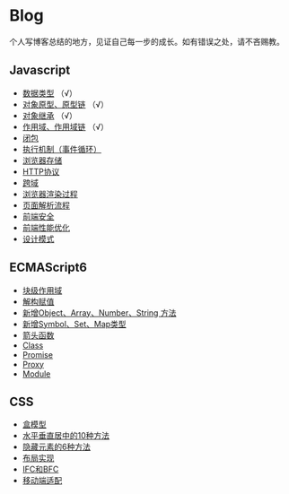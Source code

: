 # Blog
个人写博客总结的地方，见证自己每一步的成长。如有错误之处，请不吝赐教。

## Javascript
- [数据类型](https://github.com/xxicao/Blog/blob/master/JavaScript/数据类型.md) （√）
- [对象原型、原型链](https://github.com/xxicao/Blog/blob/master/JavaScript/对象原型、原型链.md) （√）
- [对象继承](https://github.com/xxicao/Blog/blob/master/JavaScript/对象继承.md) （√）
- [作用域、作用域链](https://github.com/xxicao/Blog/blob/master/JavaScript/作用域、作用域链.md) （√）
- [闭包](https://github.com/xxicao/Blog/blob/master/JavaScript/闭包.md)
- [执行机制（事件循环）](https://github.com/xxicao/Blog/blob/master/JavaScript/执行机制（事件循环）.md)
- [浏览器存储](https://github.com/xxicao/Blog/blob/master/JavaScript/作用域、作用域链.md)
- [HTTP协议](https://github.com/xxicao/Blog/blob/master/JavaScript/HTTP协议.md)
- [跨域](https://github.com/xxicao/Blog/blob/master/JavaScript/跨域.md)
- [浏览器渲染过程](https://github.com/xxicao/Blog/blob/master/JavaScript/浏览器渲染过程.md)
- [页面解析流程](https://github.com/xxicao/Blog/blob/master/JavaScript/页面解析流程.md)
- [前端安全](https://github.com/xxicao/Blog/blob/master/JavaScript/前端安全.md)
- [前端性能优化](https://github.com/xxicao/Blog/blob/master/JavaScript/前端性能优化.md)
- [设计模式](https://github.com/xxicao/Blog/blob/master/JavaScript/设计模式.md)

## ECMAScript6
- [块级作用域](https://github.com/xxicao/Blog/blob/master/ECMAScript6/块级作用域.md)
- [解构赋值](https://github.com/xxicao/Blog/blob/master/ECMAScript6/解构赋值.md)
- [新增Object、Array、Number、String 方法](https://github.com/xxicao/Blog/blob/master/ECMAScript6/新增常用方法.md)
- [新增Symbol、Set、Map类型](https://github.com/xxicao/Blog/blob/master/ECMAScript6/新增数据类型.md)
- [箭头函数](https://github.com/xxicao/Blog/blob/master/ECMAScript6/箭头函数.md)
- [Class](https://github.com/xxicao/Blog/blob/master/ECMAScript6/Class.md)
- [Promise](https://github.com/xxicao/Blog/blob/master/ECMAScript6/Promise.md)
- [Proxy](https://github.com/xxicao/Blog/blob/master/ECMAScript6/Proxy.md)
- [Module](https://github.com/xxicao/Blog/blob/master/ECMAScript6/Module.md)

## CSS
- [盒模型](https://github.com/xxicao/Blog/blob/master/CSS/盒模型.md)
- [水平垂直居中的10种方法](https://github.com/xxicao/Blog/blob/master/CSS/水平垂直居中.md)
- [隐藏元素的6种方法](https://github.com/xxicao/Blog/blob/master/CSS/隐藏元素.md)
- [布局实现](https://github.com/xxicao/Blog/blob/master/CSS/布局实现.md)
- [IFC和BFC](https://github.com/xxicao/Blog/blob/master/CSS/IFC和BFC.md)
- [移动端适配](https://github.com/xxicao/Blog/blob/master/CSS/移动端适配.md)


